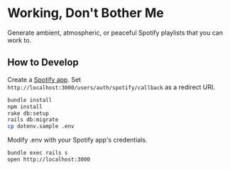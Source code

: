 # Working, Don't Bother Me

Generate ambient, atmospheric, or peaceful Spotify playlists that you can work to.

## How to Develop

Create a [Spotify app](https://developer.spotify.com/my-applications/#!/applications/create).
Set `http://localhost:3000/users/auth/spotify/callback` as a redirect URI.

```bash
bundle install
npm install
rake db:setup
rails db:migrate
cp dotenv.sample .env
```

Modify .env with your Spotify app's credentials.

```bash
bundle exec rails s
open http://localhost:3000
```
